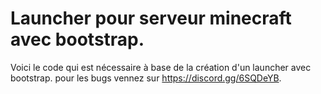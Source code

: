 # Launcher pour serveur minecraft avec bootstrap.
Voici le code qui est nécessaire à base de la création d'un launcher avec bootstrap.
pour les bugs vennez sur https://discord.gg/6SQDeYB.

